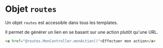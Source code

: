 # Objet `routes`

Un objet `routes` est accessible dans tous les templates.

Il permet de générer un lien en se basant sur une action plutôt qu'une URL.

```html
<a href="@routes.MonController.monAction()">Effectuer mon action</a>
```

